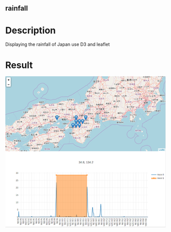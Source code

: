 rainfall
---

# Description

Displaying the rainfall of Japan use D3 and leaflet

# Result

![demo](./public/Selection_018.png)
